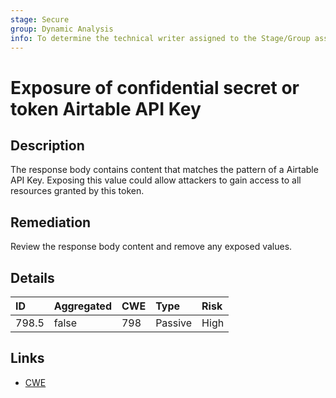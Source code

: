 ```yaml
---
stage: Secure
group: Dynamic Analysis
info: To determine the technical writer assigned to the Stage/Group associated with this page, see https://handbook.gitlab.com/handbook/product/ux/technical-writing/#assignments
---
```


# Exposure of confidential secret or token Airtable API Key

## Description

The response body contains content that matches the pattern of a Airtable API Key.
Exposing this value could allow attackers to gain access to all resources granted by this token.

## Remediation

Review the response body content and remove any exposed values.

## Details

| ID | Aggregated | CWE | Type | Risk |
|:---|:--------|:--------|:--------|:--------|
| 798.5 | false | 798 | Passive | High |

## Links

- [CWE](https://cwe.mitre.org/data/definitions/798.html)
